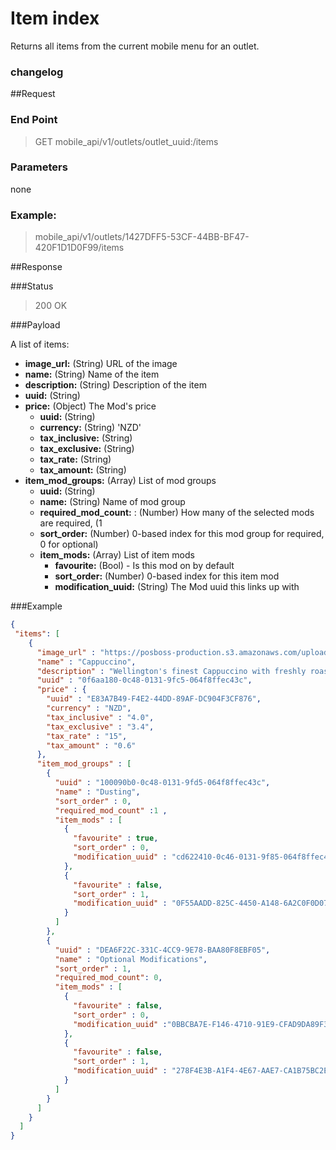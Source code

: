 # Item index
Returns all items from the current mobile menu for an outlet.

### changelog

##Request
### End Point
  > GET mobile_api/v1/outlets/outlet_uuid:/items

### Parameters

none

### Example:
  > mobile_api/v1/outlets/1427DFF5-53CF-44BB-BF47-420F1D1D0F99/items


##Response

###Status
  > 200 OK

###Payload

A list of items:

- **image_url:** (String) URL of the image
- **name:** (String) Name of the item
- **description:** (String) Description of the item
- **uuid:** (String)
- **price:** (Object) The Mod's price
	- **uuid:** (String)
	- **currency:** (String) 'NZD'
	- **tax_inclusive:** (String)
	- **tax_exclusive:** (String)
	- **tax_rate:** (String)
	- **tax_amount:** (String)
- **item_mod_groups:** (Array) List of mod groups
	- **uuid:** (String)
	- **name:** (String) Name of mod group
	- **required_mod_count:** : (Number) How many of the selected mods are required, (1 
	- **sort_order:** (Number) 0-based index for this mod group
  for required, 0 for optional)
	- **item_mods:** (Array) List of item mods
		- **favourite:** (Bool) - Is this mod on by default
		- **sort_order:** (Number) 0-based index for this item mod
		- **modification_uuid:** (String) The Mod uuid this links up with


###Example
```json
{
 "items": [
    {
      "image_url" : "https://posboss-production.s3.amazonaws.com/uploads/items/0f6aa180-0c48-0131-9fc5-064f8ffec43c/medium.png?1380577747",
      "name" : "Cappuccino",
      "description" : "Wellington's finest Cappuccino with freshly roasted beans ",
      "uuid" : "0f6aa180-0c48-0131-9fc5-064f8ffec43c",
      "price" : {
        "uuid" : "E83A7B49-F4E2-44DD-89AF-DC904F3CF876",
        "currency" : "NZD",
        "tax_inclusive" : "4.0",
        "tax_exclusive" : "3.4",
        "tax_rate" : "15",
        "tax_amount" : "0.6"
      },
      "item_mod_groups" : [
        {
          "uuid" : "100090b0-0c48-0131-9fd5-064f8ffec43c",
          "name" : "Dusting",
          "sort_order" : 0,
          "required_mod_count" :1 ,
          "item_mods" : [
            {
              "favourite" : true,
              "sort_order" : 0,
              "modification_uuid" : "cd622410-0c46-0131-9f85-064f8ffec43c"
            },
            {
              "favourite" : false,
              "sort_order" : 1,
              "modification_uuid" : "0F55AADD-825C-4450-A148-6A2C0F0D07C4"
            }
          ]
        },
        {
          "uuid" : "DEA6F22C-331C-4CC9-9E78-BAA80F8EBF05",
          "name" : "Optional Modifications",
          "sort_order" : 1,
          "required_mod_count": 0,
          "item_mods" : [
            {
              "favourite" : false,
              "sort_order" : 0,
              "modification_uuid" :"0BBCBA7E-F146-4710-91E9-CFAD9DA89F36"
            },
            {
              "favourite" : false,
              "sort_order" : 1,
              "modification_uuid" : "278F4E3B-A1F4-4E67-AAE7-CA1B75BC2EF1"
            }
          ]
        }
      ]
    }
  ]
}

